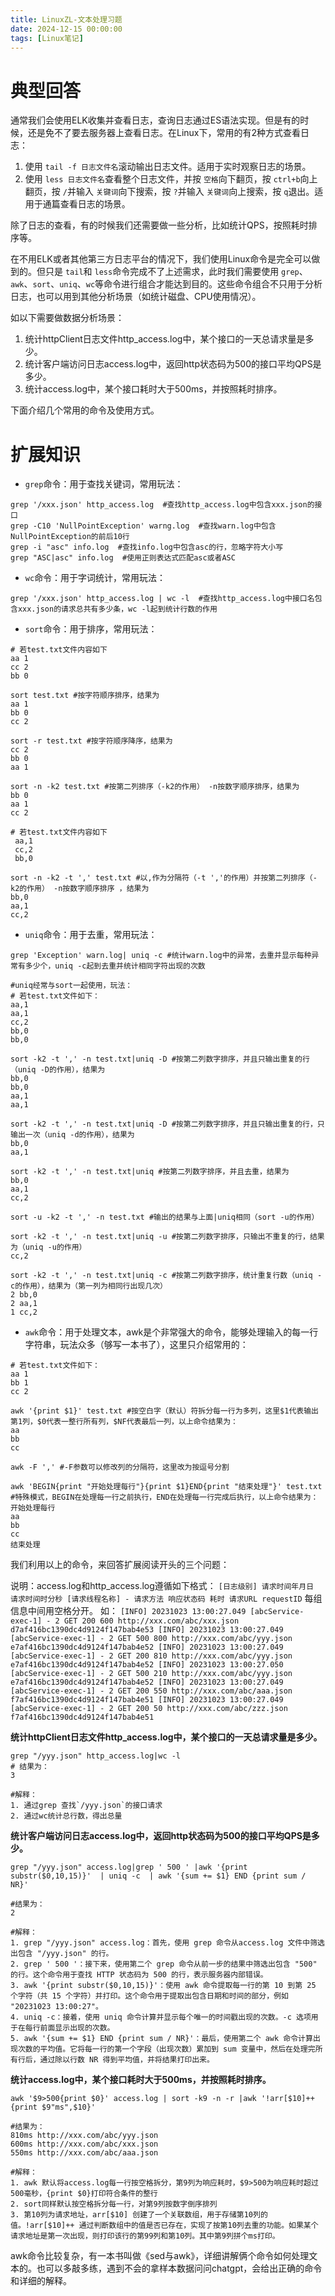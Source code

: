 ```yaml
---
title: LinuxZL-文本处理习题
date: 2024-12-15 00:00:00
tags: [Linux笔记]
---
```

# 典型回答

通常我们会使用ELK收集并查看日志，查询日志通过ES语法实现。但是有的时候，还是免不了要去服务器上查看日志。在Linux下，常用的有2种方式查看日志：

1. 使用 `tail -f 日志文件名`滚动输出日志文件。适用于实时观察日志的场景。
2. 使用 `less 日志文件名`查看整个日志文件，并按 `空格`向下翻页，按 `ctrl+b`向上翻页，按 `/`并输入 `关键词`向下搜索，按 `?`并输入 `关键词`向上搜索，按 `q`退出。适用于通篇查看日志的场景。

除了日志的查看，有的时候我们还需要做一些分析，比如统计QPS，按照耗时排序等。

在不用ELK或者其他第三方日志平台的情况下，我们使用Linux命令是完全可以做到的。但只是 `tail`和 `less`命令完成不了上述需求，此时我们需要使用 `grep`、`awk`、`sort`、`uniq`、`wc`等命令进行组合才能达到目的。这些命令组合不只用于分析日志，也可以用到其他分析场景（如统计磁盘、CPU使用情况）。

如以下需要做数据分析场景：

1. 统计httpClient日志文件http_access.log中，某个接口的一天总请求量是多少。
2. 统计客户端访问日志access.log中，返回http状态码为500的接口平均QPS是多少。
3. 统计access.log中，某个接口耗时大于500ms，并按照耗时排序。

下面介绍几个常用的命令及使用方式。

# 扩展知识

+ `grep`命令：用于查找关键词，常用玩法：

```plain
grep '/xxx.json' http_access.log  #查找http_access.log中包含xxx.json的接口
grep -C10 'NullPointException' warng.log  #查找warn.log中包含NullPointException的前后10行
grep -i "asc" info.log  #查找info.log中包含asc的行，忽略字符大小写
grep "ASC|asc" info.log  #使用正则表达式匹配asc或者ASC
```

+ `wc`命令：用于字词统计，常用玩法：

```plain
grep '/xxx.json' http_access.log | wc -l  #查找http_access.log中接口名包含xxx.json的请求总共有多少条，wc -l起到统计行数的作用
```

+ `sort`命令：用于排序，常用玩法：

```plain
# 若test.txt文件内容如下
aa 1
cc 2
bb 0

sort test.txt #按字符顺序排序，结果为
aa 1
bb 0
cc 2

sort -r test.txt #按字符顺序降序，结果为
cc 2
bb 0
aa 1

sort -n -k2 test.txt #按第二列排序（-k2的作用） -n按数字顺序排序，结果为
bb 0
aa 1
cc 2

# 若test.txt文件内容如下
 aa,1
 cc,2
 bb,0

sort -n -k2 -t ',' test.txt #以,作为分隔符（-t ','的作用）并按第二列排序（-k2的作用） -n按数字顺序排序 ，结果为
bb,0
aa,1
cc,2
```

+ `uniq`命令：用于去重，常用玩法：

```plain
grep 'Exception' warn.log| uniq -c #统计warn.log中的异常，去重并显示每种异常有多少个，uniq -c起到去重并统计相同字符出现的次数

#uniq经常与sort一起使用，玩法：
# 若test.txt文件如下：
aa,1
aa,1
cc,2
bb,0
bb,0

sort -k2 -t ',' -n test.txt|uniq -D #按第二列数字排序，并且只输出重复的行（uniq -D的作用），结果为
bb,0
bb,0
aa,1
aa,1

sort -k2 -t ',' -n test.txt|uniq -D #按第二列数字排序，并且只输出重复的行，只输出一次（uniq -d的作用），结果为
bb,0
aa,1

sort -k2 -t ',' -n test.txt|uniq #按第二列数字排序，并且去重，结果为
bb,0
aa,1
cc,2

sort -u -k2 -t ',' -n test.txt #输出的结果与上面|uniq相同（sort -u的作用）

sort -k2 -t ',' -n test.txt|uniq -u #按第二列数字排序，只输出不重复的行，结果为（uniq -u的作用）
cc,2

sort -k2 -t ',' -n test.txt|uniq -c #按第二列数字排序，统计重复行数（uniq -c的作用），结果为（第一列为相同行出现几次）
2 bb,0
2 aa,1
1 cc,2
```

+ `awk`命令：用于处理文本，awk是个非常强大的命令，能够处理输入的每一行字符串，玩法众多（够写一本书了），这里只介绍常用的：

```plain
# 若test.txt文件如下：
aa 1
bb 1
cc 2

awk '{print $1}' test.txt #按空白字（默认）符拆分每一行为多列，这里$1代表输出第1列，$0代表一整行所有列，$NF代表最后一列，以上命令结果为：
aa
bb
cc

awk -F ',' #-F参数可以修改列的分隔符，这里改为按逗号分割

awk 'BEGIN{print "开始处理每行"}{print $1}END{print "结束处理"}' test.txt #特殊模式，BEGIN在处理每一行之前执行，END在处理每一行完成后执行，以上命令结果为：
开始处理每行
aa
bb
cc
结束处理
```

我们利用以上的命令，来回答扩展阅读开头的三个问题：

说明：access.log和http_access.log遵循如下格式：
`[日志级别] 请求时间年月日 请求时间时分秒 [请求线程名称] - 请求方法 响应状态码 耗时 请求URL requestID`
每组信息中间用空格分开。
如：
`[INFO] 20231023 13:00:27.049 [abcService-exec-1] - 2 GET 200 600 http://xxx.com/abc/xxx.json d7af416bc1390dc4d9124f147bab4e53 [INFO] 20231023 13:00:27.049 [abcService-exec-1] - 2 GET 500 800 http://xxx.com/abc/yyy.json e7af416bc1390dc4d9124f147bab4e52 [INFO] 20231023 13:00:27.049 [abcService-exec-1] - 2 GET 200 810 http://xxx.com/abc/yyy.json e7af416bc1390dc4d9124f147bab4e52 [INFO] 20231023 13:00:27.050 [abcService-exec-1] - 2 GET 500 210 http://xxx.com/abc/yyy.json e7af416bc1390dc4d9124f147bab4e52 [INFO] 20231023 13:00:27.049 [abcService-exec-1] - 2 GET 200 550 http://xxx.com/abc/aaa.json f7af416bc1390dc4d9124f147bab4e51 [INFO] 20231023 13:00:27.049 [abcService-exec-1] - 2 GET 200 50 http://xxx.com/abc/zzz.json f7af416bc1390dc4d9124f147bab4e51`

**统计httpClient日志文件http_access.log中，某个接口的一天总请求量是多少。**

```plain
grep "/yyy.json" http_access.log|wc -l
# 结果为：
3

#解释：
1. 通过grep 查找`/yyy.json`的接口请求
2. 通过wc统计总行数，得出总量
```

**统计客户端访问日志access.log中，返回http状态码为500的接口平均QPS是多少。**

```plain
grep "/yyy.json" access.log|grep ' 500 ' |awk '{print substr($0,10,15)}'  | uniq -c  | awk '{sum += $1} END {print sum / NR}'

#结果为：
2

#解释：
1. grep "/yyy.json" access.log：首先，使用 grep 命令从access.log 文件中筛选出包含 "/yyy.json" 的行。
2. grep ' 500 '：接下来，使用第二个 grep 命令从前一步的结果中筛选出包含 "500" 的行。这个命令用于查找 HTTP 状态码为 500 的行，表示服务器内部错误。
3. awk '{print substr($0,10,15)}'：使用 awk 命令提取每一行的第 10 到第 25 个字符（共 15 个字符）并打印。这个命令用于提取出包含日期和时间的部分，例如 "20231023 13:00:27"。
4. uniq -c：接着，使用 uniq 命令计算并显示每个唯一的时间戳出现的次数。-c 选项用于在每行前面显示出现的次数。
5. awk '{sum += $1} END {print sum / NR}'：最后，使用第二个 awk 命令计算出现次数的平均值。它将每一行的第一个字段（出现次数）累加到 sum 变量中，然后在处理完所有行后，通过除以行数 NR 得到平均值，并将结果打印出来。
```

**统计access.log中，某个接口耗时大于500ms，并按照耗时排序。**

```plain
awk '$9>500{print $0}' access.log | sort -k9 -n -r |awk '!arr[$10]++ {print $9"ms",$10}' 

#结果为：
810ms http://xxx.com/abc/yyy.json
600ms http://xxx.com/abc/xxx.json
550ms http://xxx.com/abc/aaa.json

#解释：
1. awk 默认将access.log每一行按空格拆分，第9列为响应耗时，$9>500为响应耗时超过500毫秒，{print $0}打印符合条件的整行
2. sort同样默认按空格拆分每一行，对第9列按数字倒序排列
3. 第10列为请求地址，arr[$10] 创建了一个关联数组，用于存储第10列的值。!arr[$10]++ 通过判断数组中的值是否已存在，实现了按第10列去重的功能。如果某个请求地址是第一次出现，则打印该行的第99列和第10列。其中第9列拼个ms打印。
```

awk命令比较复杂，有一本书叫做《sed与awk》，详细讲解俩个命令如何处理文本的。也可以多敲多练，遇到不会的拿样本数据问问chatgpt，会给出正确的命令和详细的解释。
